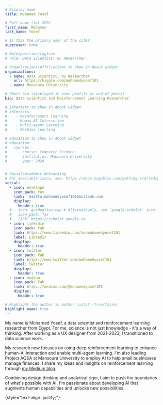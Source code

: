 ```yaml
---
# Display name
title: Mohamed Yosef

# Full name (for SEO)
first_name: Mohamed
last_name: Yosef

# Is this the primary user of the site?
superuser: true

# Role/position/tagline
# role: Data Scientist, RL Researcher.

# Organizations/Affiliations to show in About widget
organizations:
  - name: Data Scientist, RL Researcher
    url: https://kaggle.com/mohamedyosef101
  - name: Mansoura University

# Short bio (displayed in user profile at end of posts)
bio: Data scientist and Reinforcement Learning Researcher.

# Interests to show in About widget
# interests:
#    - Reinforcement Learning
#    - Human-AI Interaction
#    - Multi-agent Learning
#    - Machine Learning

# Education to show in About widget
# education:
#   courses:
#     - course: Computer Science
#       institution: Mansoura University
#       year: 2024


# Social/Academic Networking
# For available icons, see: https://docs.hugoblox.com/getting-started/page-builder/#icons
social:
  - icon: envelope
    icon_pack: fas
    link: 'mailto:mohamedyosef101@outlook.com'
    display: 
      header: true
  # - icon: graduation-cap # Alternatively, use `google-scholar` icon from `ai` icon pack
  #   icon_pack: fas
  #   link: https://scholar.google.co
  - icon: linkedin
    icon_pack: fab
    link: https://www.linkedin.com/in/mohamedyosef101
    label: LinkedIn
    display: 
      header: true
  - icon: twitter
    icon_pack: fab
    link: https://www.twitter.com/mohamedyosef101
    label: Twitter
    display: 
      header: true
  - icon: medium
    icon_pack: fab
    link: https://medium.com/@mohamedyosef101
    display: 
      header: true

# Highlight the author in author lists? (true/false)
highlight_name: true
---
```

My name is Mohamed Yosef, a data scientist and reinforcement learning researcher from Egypt. For me, science is not just knowledge - it's a way of thinking. After working as a UX designer from 2021-2023, I transitioned to data science work. 

My research now focuses on using deep reinforcement learning to enhance human-AI interaction and enable multi-agent learning. I'm also leading Project AQSA at Mansoura University to employ AI to help small businesses manage finances. I share my ideas and insights on reinforcement learning through [my Medium blog](https://medium.com/@mohamedyosef101). 

Combining design thinking and analytical rigor, I aim to push the boundaries of what's possible with AI. I'm passionate about developing AI that augments human capabilities and unlocks new possibilities.

{style="text-align: justify;"}
